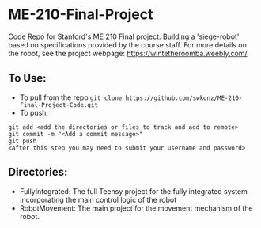 # ME-210-Final-Project
Code Repo for Stanford's ME 210 Final project. Building a 'siege-robot' based on specifications provided by the course staff. For more details on the robot, see the project webpage: https://wintetheroomba.weebly.com/

## To Use:
- To pull from the repo `git clone https://github.com/swkonz/ME-210-Final-Project-Code.git`
- To push:
```
git add <add the directories or files to track and add to remote>
git commit -m "<Add a commit message>"
git push 
<After this step you may need to submit your username and password>
```

## Directories:
- FullyIntegrated: The full Teensy project for the fully integrated system incorporating the main control logic of the robot
- RobotMovement: The main project for the movement mechanism of the robot.
